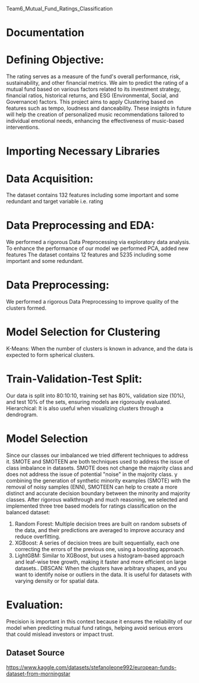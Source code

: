  Team6_Mutual_Fund_Ratings_Classification
# Documentation


# Defining Objective: 

The rating serves as a measure of the fund's overall performance, risk, sustainability, and other financial metrics. We aim to predict the rating of a mutual fund based on various factors related to its investment strategy, financial ratios, historical returns, and ESG (Environmental, Social, and Governance) factors.
This project aims to apply Clustering based on features such as tempo, loudness and danceability. These insights in future will help the creation of personalized music recommendations tailored to individual emotional needs, enhancing the effectiveness of music-based interventions.

# Importing Necessary Libraries
# Data Acquisition: 
The dataset contains 132 features including some important and some redundant and target variable i.e. rating
# Data Preprocessing and EDA: 
We performed a rigorous Data Preprocessing via exploratory data analysis. To enhance the performance of our model  we performed PCA, added new features
The dataset contains 12 features and 5235 including some important and some redundant.

# Data Preprocessing: 
We performed a rigorous Data Preprocessing to improve quality of the clusters formed. 

# Model Selection for Clustering
K-Means: When the number of clusters is known in advance, and the data is expected to form spherical clusters.

# Train-Validation-Test Split:
Our data is split into 80:10:10, training set has 80%, validation size (10%), and test 10% of the sets, ensuring models are rigorously evaluated.
Hierarchical: It is also useful when visualizing clusters through a dendrogram.

# Model Selection
Since our classes our imbalanced we tried different techniques to address it. SMOTE and SMOTEEN are both techniques used to address the issue of class imbalance in datasets. SMOTE does not change the majority class and does not address the issue of potential "noise" in the majority class. y combining the generation of synthetic minority examples (SMOTE) with the removal of noisy samples (ENN), SMOTEEN can help to create a more distinct and accurate decision boundary between the minority and majority classes.
After rigorous walkthrough and much reasoning, we selected and implemented three tree based models for ratings classification on the balanced dataset:
1.	Random Forest: Multiple decision trees are built on random subsets of the data, and their predictions are averaged to improve accuracy and reduce overfitting.
2.	XGBoost: A series of decision trees are built sequentially, each one correcting the errors of the previous one, using a boosting approach.
3.	LightGBM: Similar to XGBoost, but uses a histogram-based approach and leaf-wise tree growth, making it faster and more efficient on large datasets..
DBSCAN: When the clusters have arbitrary shapes, and you want to identify noise or outliers in the data. It is useful for datasets with varying density or for spatial data.

# Evaluation:
Precision is important in this context because it ensures the reliability of our model when predicting mutual fund ratings, helping avoid serious errors that could mislead investors or impact trust.

## Dataset Source
https://www.kaggle.com/datasets/stefanoleone992/european-funds-dataset-from-morningstar
